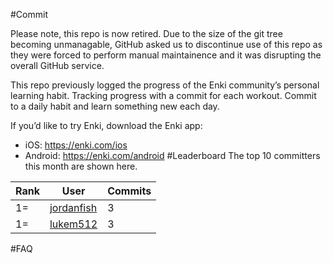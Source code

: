 #Commit

Please note, this repo is now retired. Due to the size of the git tree becoming unmanagable, GitHub asked us to discontinue use of this repo as they were forced to perform manual maintainence and it was disrupting the overall GitHub service.

This repo previously logged the progress of the Enki community’s personal learning habit. Tracking progress with a commit for each workout. Commit to a daily habit and learn something new each day.

If you’d like to try Enki, download the Enki app:
 - iOS: https://enki.com/ios
 - Android: https://enki.com/android
#Leaderboard
The top 10 committers this month are shown here.

| Rank | User | Commits |
|------|------|---------|
|1=|[jordanfish](https://github.com/jordanfish)|3|
|1=|[lukem512](https://github.com/lukem512)|3|

#FAQ